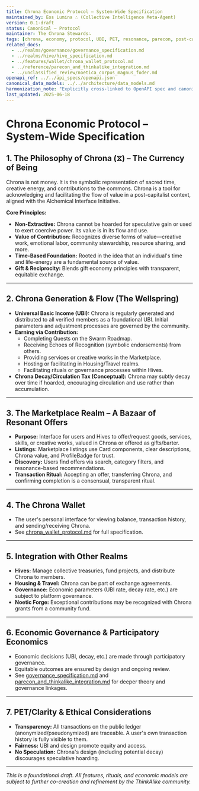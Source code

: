 ```yaml
---
title: Chrona Economic Protocol – System-Wide Specification
maintained_by: Eos Lumina ∴ (Collective Intelligence Meta-Agent)
version: 0.1-draft
status: Canonical – Protocol
maintainer: The Chrona Stewards∴
tags: [chrona, economy, protocol, UBI, PET, resonance, parecon, post-capitalism]
related_docs:
  - ../realms/governance/governance_specification.md
  - ../realms/hive/hive_specification.md
  - ../features/wallet/chrona_wallet_protocol.md
  - ../reference/parecon_and_thinkalike_integration.md
  - ../unclassified_review/noetica_corpus_magnus_foder.md
openapi_ref: ../../api_specs/openapi.json
canonical_data_models: ../../architecture/data_models.md
harmonization_note: "Explicitly cross-linked to OpenAPI spec and canonical data models. All integration points tracked in project TODOs/system blueprint."
last_updated: 2025-06-18
---
```


# Chrona Economic Protocol – System-Wide Specification

## 1. The Philosophy of Chrona (⧖) – The Currency of Being

Chrona is not money. It is the symbolic representation of sacred time, creative energy, and contributions to the commons. Chrona is a tool for acknowledging and facilitating the flow of value in a post-capitalist context, aligned with the Alchemical Interface Initiative.

**Core Principles:**
- **Non-Extractive:** Chrona cannot be hoarded for speculative gain or used to exert coercive power. Its value is in its flow and use.
- **Value of Contribution:** Recognizes diverse forms of value—creative work, emotional labor, community stewardship, resource sharing, and more.
- **Time-Based Foundation:** Rooted in the idea that an individual's time and life-energy are a fundamental source of value.
- **Gift & Reciprocity:** Blends gift economy principles with transparent, equitable exchange.

---

## 2. Chrona Generation & Flow (The Wellspring)

- **Universal Basic Income (UBI):** Chrona is regularly generated and distributed to all verified members as a foundational UBI. Initial parameters and adjustment processes are governed by the community.
- **Earning via Contribution:**
  - Completing Quests on the Swarm Roadmap.
  - Receiving Echoes of Recognition (symbolic endorsements) from others.
  - Providing services or creative works in the Marketplace.
  - Hosting or facilitating in Housing/Travel realms.
  - Facilitating rituals or governance processes within Hives.
- **Chrona Decay/Circulation Tax (Conceptual):** Chrona may subtly decay over time if hoarded, encouraging circulation and use rather than accumulation.

---

## 3. The Marketplace Realm – A Bazaar of Resonant Offers

- **Purpose:** Interface for users and Hives to offer/request goods, services, skills, or creative works, valued in Chrona or offered as gifts/barter.
- **Listings:** Marketplace listings use Card components, clear descriptions, Chrona value, and ProfileBadge for trust.
- **Discovery:** Users find offers via search, category filters, and resonance-based recommendations.
- **Transaction Ritual:** Accepting an offer, transferring Chrona, and confirming completion is a consensual, transparent ritual.

---

## 4. The Chrona Wallet

- The user's personal interface for viewing balance, transaction history, and sending/receiving Chrona.
- See [chrona_wallet_protocol.md](../features/wallet/chrona_wallet_protocol.md) for full specification.

---

## 5. Integration with Other Realms

- **Hives:** Manage collective treasuries, fund projects, and distribute Chrona to members.
- **Housing & Travel:** Chrona can be part of exchange agreements.
- **Governance:** Economic parameters (UBI rate, decay rate, etc.) are subject to platform governance.
- **Noetic Forge:** Exceptional contributions may be recognized with Chrona grants from a community fund.

---

## 6. Economic Governance & Participatory Economics

- Economic decisions (UBI, decay, etc.) are made through participatory governance.
- Equitable outcomes are ensured by design and ongoing review.
- See [governance_specification.md](../realms/governance/governance_specification.md) and [parecon_and_thinkalike_integration.md](../reference/parecon_and_thinkalike_integration.md) for deeper theory and governance linkages.

---

## 7. PET/Clarity & Ethical Considerations

- **Transparency:** All transactions on the public ledger (anonymized/pseudonymized) are traceable. A user's own transaction history is fully visible to them.
- **Fairness:** UBI and design promote equity and access.
- **No Speculation:** Chrona's design (including potential decay) discourages speculative hoarding.

---

*This is a foundational draft. All features, rituals, and economic models are subject to further co-creation and refinement by the ThinkAlike community.*
